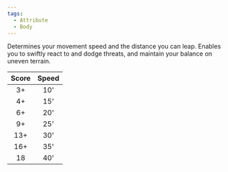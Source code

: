 ```yaml
---  
tags:  
  - Attribute  
  - Body  
---  
```

Determines your movement speed and the distance you can leap. Enables you to swiftly react to and dodge threats, and maintain your balance on uneven terrain.  
  
|Score|Speed|  
|:-:|:-:|  
|3+|10'|  
|4+|15'|  
|6+|20'|  
|9+|25'|  
|13+|30'|  
|16+|35'|  
|18|40'|  
  
